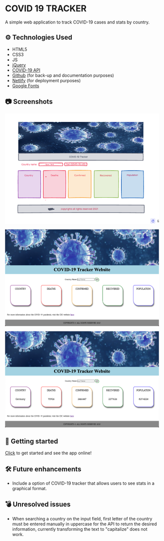 

# COVID 19 TRACKER

A simple web application to track COVID-19 cases and stats by country.

## ⚙️ Technologies Used

- HTML5
- CSS3
- JS
- [jQuery](https://jquery.com/)
- [COVID-19 API](https://github.com/M-Media-Group/Covid-19-API)
- [Github](https://github.com/) (for back-up and documentation purposes)
- [Netlify](https://app.netlify.com/drop) (for deployment purposes)
- [Google Fonts](https://fonts.google.com/)


## 📷  Screenshots

![wireframe1](./imgs/wireframe1.png)

![websitepic1](./imgs/websitepic.png)

![websitepic2](./imgs/websitepic2.png)

## 🔌 Getting started

[Click](#) to get started and see the app online!

## 🛠 Future enhancements

- Include a option of COVID-19 tracker that allows users to see stats in a graphical format.

## 💣 Unresolved issues

- When searching a country on the input field, first letter of the country must be entered manually in uppercase for the API to return the desired information, currently transforming the text to "capitalize" does not work.